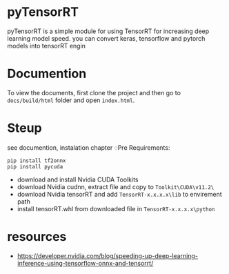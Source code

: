 # pyTensorRT
  pyTensorRT is a simple module for using TensorRT for increasing deep learning model speed. you can convert keras, tensorflow and pytorch models into tensorRT engin

# Documention 
 To view the documents, first clone the project and then go to `docs/build/html` folder and open `index.html`.

# Steup
see documention, instalation chapter
◌Pre Requirements:<br />

```
pip install tf2onnx
pip install pycuda
```
* download and install Nvidia CUDA Toolkits
* download Nvidia cudnn, extract file and copy to `Toolkit\CUDA\v11.2\`
* download Nvidia tensorRT and add `TensorRT-x.x.x.x\lib` to envirement path
* install tensorRT.whl from downloaded file in `TensorRT-x.x.x.x\python` 


# resources
* https://developer.nvidia.com/blog/speeding-up-deep-learning-inference-using-tensorflow-onnx-and-tensorrt/



